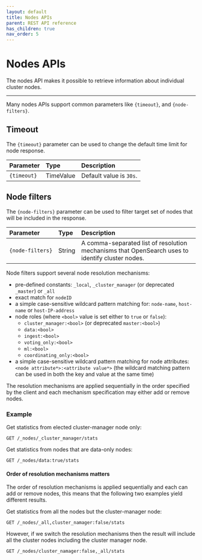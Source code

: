 ```yaml
---
layout: default
title: Nodes APIs
parent: REST API reference
has_children: true
nav_order: 5
---
```


# Nodes APIs

The nodes API makes it possible to retrieve information about individual cluster nodes.

---

Many nodes APIs support common parameters like `{timeout}`, and `{node-filters}`.

## Timeout

The `{timeout}` parameter can be used to change the default time limit for node response.

Parameter | Type      | Description
:--- |:----------| :---
`{timeout}` | TimeValue | Default value is `30s`.

## Node filters

The `{node-filters}` parameter can be used to filter target set of nodes that will be included in the response.

Parameter | Type   | Description
:--- |:-------| :---
<code><nobr>{node-filters} | String | A comma-separated list of resolution mechanisms that OpenSearch uses to identify cluster nodes.

Node filters support several node resolution mechanisms:

- pre-defined constants: `_local`, `_cluster_manager` (or deprecated `_master`) or `_all`
- exact match for `nodeID`
- a simple case-sensitive wildcard pattern matching for: `node-name`, `host-name` or `host-IP-address`
- node roles (where `<bool>` value is set either to `true` or `false`):
  - `cluster_manager:<bool>` (or deprecated `master:<bool>`)
  - `data:<bool>`
  - `ingest:<bool>`
  - `voting_only:<bool>`
  - `ml:<bool>`
  - `coordinating_only:<bool>`
- a simple case-sensitive wildcard pattern matching for node attributes: <br>`<node attribute*>:<attribute value*>` (the wildcard matching pattern can be used in both the key and value at the same time)

The resolution mechanisms are applied sequentially in the order specified by the client and each mechanism specification may either add or remove nodes.

### Example

Get statistics from elected cluster-manager node only:
```text
GET /_nodes/_cluster_manager/stats
```

Get statistics from nodes that are data-only nodes:
```text
GET /_nodes/data:true/stats
```
#### Order of resolution mechanisms matters

The order of resolution mechanisms is applied sequentially and each can add or remove nodes, this means that the following two examples yield different results.

Get statistics from all the nodes but the cluster-manager node:
```text
GET /_nodes/_all,cluster_namager:false/stats
```

However, if we switch the resolution mechanisms then the result will include all the cluster nodes including the cluster manager node. 
```text
GET /_nodes/cluster_namager:false,_all/stats
```